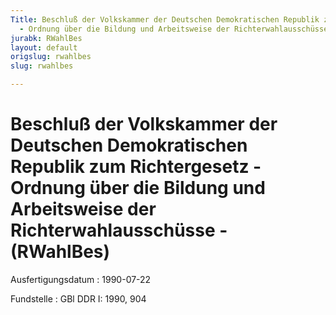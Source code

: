 ```yaml
---
Title: Beschluß der Volkskammer der Deutschen Demokratischen Republik zum Richtergesetz
  - Ordnung über die Bildung und Arbeitsweise der Richterwahlausschüsse -
jurabk: RWahlBes
layout: default
origslug: rwahlbes
slug: rwahlbes

---
```


# Beschluß der Volkskammer der Deutschen Demokratischen Republik zum Richtergesetz - Ordnung über die Bildung und Arbeitsweise der Richterwahlausschüsse - (RWahlBes)

Ausfertigungsdatum
:   1990-07-22

Fundstelle
:   GBl DDR I: 1990, 904

